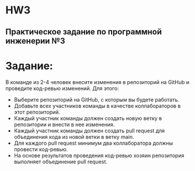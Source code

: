 # HW3
## Практическое задание по программной инженерии №3
# Задание:

В команде из 2-4 человек внесите изменения в репозиторий на GitHub и проведите код-ревью изменений. Для этого:

- Выберите репозиторий на GitHub, с которым вы будете работать.
- Добавьте всех участников команды в качестве коллабораторов в этот репозиторий.
- Каждый участник команды должен создать новую ветку в репозитории и внести в нее изменения.
- Каждый участник команды должен создать pull request для объединения кода из новой ветки в ветку main.
- Для каждого pull request минимум два коллаборатора должны провести код-ревью.
- На основе результатов проведения код-ревью хозяин репозитория выполняет объединение pull request.
